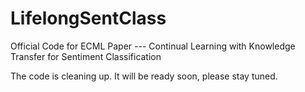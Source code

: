 # LifelongSentClass
Official Code for ECML Paper --- Continual Learning with Knowledge Transfer for Sentiment Classification

The code is cleaning up. It will be ready soon, please stay tuned.
